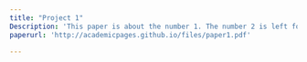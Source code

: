 ```yaml
---
title: "Project 1"
Description: 'This paper is about the number 1. The number 2 is left for future work.'
paperurl: 'http://academicpages.github.io/files/paper1.pdf'

---
```

